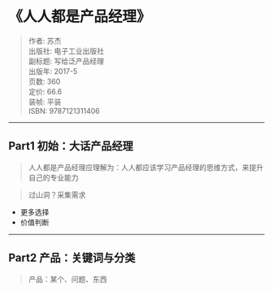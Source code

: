 # 《人人都是产品经理》
> 作者:  苏杰 <br />
出版社: 电子工业出版社<br />
副标题: 写给泛产品经理<br />
出版年: 2017-5<br />
页数: 360<br />
定价: 66.6<br />
装帧: 平装<br />
ISBN: 9787121311406
---

## Part1  初始：大话产品经理

> 人人都是产品经理应理解为：人人都应该学习产品经理的思维方式，来提升自己的专业能力

> 过山洞？采集需求
* 更多选择
* 价值判断
---

## Part2  产品：关键词与分类

> 产品：某个、问题、东西
